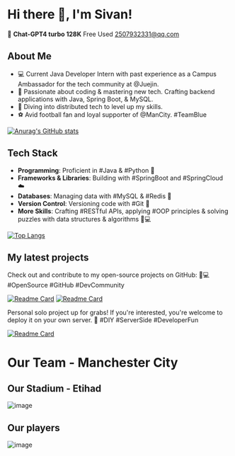 # Hi there 👋, I'm Sivan!

🚀 **Chat-GPT4 turbo 128K** Free Used 2507932331@qq.com

## About Me

- 💻 Current Java Developer Intern with past experience as a Campus Ambassador for the tech community at @Juejin.
- 🚀 Passionate about coding & mastering new tech. Crafting backend applications with Java, Spring Boot, & MySQL.
- 🌱 Diving into distributed tech to level up my skills.
- ⚽ Avid football fan and loyal supporter of @ManCity. #TeamBlue

[![Anurag's GitHub stats](https://github-readme-stats.vercel.app/api?username=xiaoxinxing66&count_private=true&show_icons=true&&bg_color=30,e96443,904e95&title_color=fff&text_color=fff&hide=issues)](https://github.com/xiaoxinxing66)


## Tech Stack

- **Programming**: Proficient in #Java & #Python 🐍
- **Frameworks & Libraries**: Building with #SpringBoot and #SpringCloud ☁️
- **Databases**: Managing data with #MySQL & #Redis 🔌
- **Version Control**: Versioning code with #Git 🔄
- **More Skills**: Crafting #RESTful APIs, applying #OOP principles & solving puzzles with data structures & algorithms 🧠💻
  
[![Top Langs](https://github-readme-stats.vercel.app/api/top-langs/?username=xiaoxinxing66)](https://github.com/xiaoxinxing66)

## My latest projects

Check out and contribute to my open-source projects on GitHub: 🌟💻 #OpenSource #GitHub #DevCommunity

[![Readme Card](https://github-readme-stats.vercel.app/api/pin/?username=xiaoxinxing66&repo=Sivan_Cache)](https://github.com/xiaoxinxing66/Sivan_Cache)
[![Readme Card](https://github-readme-stats.vercel.app/api/pin/?username=xiaoxinxing66&repo=MealMate)](https://github.com/xiaoxinxing66/MealMate)

Personal solo project up for grabs! If you're interested, you're welcome to deploy it on your own server. 🚀 #DIY #ServerSide #DeveloperFun

[![Readme Card](https://github-readme-stats.vercel.app/api/pin/?username=xiaoxinxing66&repo=Campus_communication_platform)](https://github.com/xiaoxinxing66/Campus_communication_platform)


# Our Team - Manchester City

## Our Stadium - Etihad

![image](https://github.com/xiaoxinxing66/xiaoxinxing66/assets/93857716/3dc8cc6b-9c1b-477e-ba76-24f11aa42920)


## Our players
![image](https://github.com/xiaoxinxing66/xiaoxinxing66/assets/93857716/bc177d04-2244-4be5-bc73-76eed3e91f0f)
